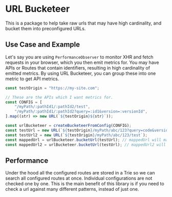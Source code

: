 # URL Bucketeer
This is a package to help take raw urls that may have high cardinality, and bucket them into preconfigured URLs.

## Use Case and Example
Let's say you are using `PerformanceObserver` to monitor XHR and fetch requests in your browser, which you then emit metrics for. You may have APIs or Routes that contain identifiers, resulting in high cardinality of emitted metrics. By using URL Bucketeer, you can group these into one metric to get API metrics.

```ts
const testOrigin = "https://my-site.com";

// These are the APIs which I want metrics for.
const CONFIG = [
    "/myPath/:pathId1/:pathId2/test",
    "/myPath/:pathId1/:pathId2?query=:id1&version=:versionId",
].map((str) => new URL(`${testOrigin}${str}`));

const urlBucketeer = createBucketeerFromConfig(CONFIG);
const testUrl = new URL(`${testOrigin}/myPath/abc/123?query=code&version=100`);
const testUrl2 = new URL(`${testOrigin}/myPath/abc/123/test`);
const mappedUrl = urlBucketeer.bucketUrl(testUrl); // mappedUrl will match second element in `CONFIG` here "https://my-site.com/myPath/:pathId1/:pathId2?query=:id1&version=:versionId"
const mappedUrl2 = urlBucketeer.bucketUrl(testUrl); // mappedUrl2 will match first argument and return "https://my-site.com/myPath/:pathId1/:pathId2/test"
```

## Performance

Under the hood all the configured routes are stored in a Trie so we can search all configured routes at once. Individual configurations are not checked one by one. This is the main benefit of this library is if you need to check a url against many different patterns, instead of just one.